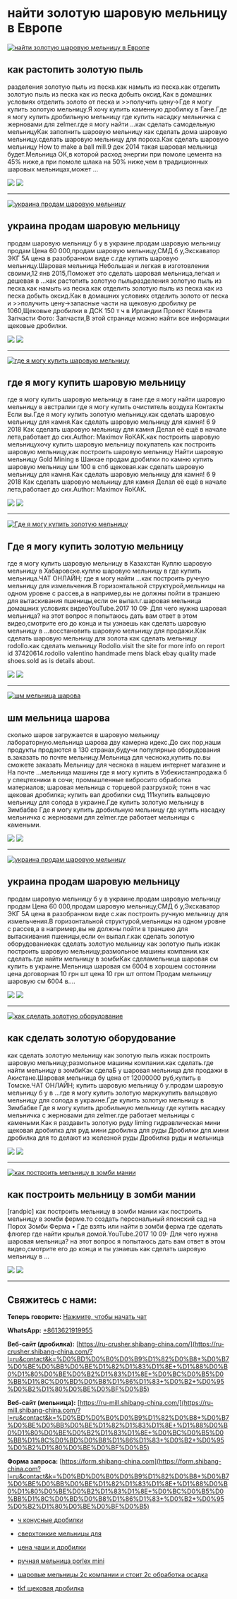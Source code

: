 # найти золотую шаровую мельницу в Европе

<a href="https://swt.shibang-china.com/?l=ru&img&k=%D0%BD%D0%B0%D0%B9%D1%82%D0%B8+%D0%B7%D0%BE%D0%BB%D0%BE%D1%82%D1%83%D1%8E+%D1%88%D0%B0%D1%80%D0%BE%D0%B2%D1%83%D1%8E+%D0%BC%D0%B5%D0%BB%D1%8C%D0%BD%D0%B8%D1%86%D1%83+%D0%B2+%D0%95%D0%B2%D1%80%D0%BE%D0%BF%D0%B5" target="_blank">![найти золотую шаровую мельницу в Европе](http://static.shibang-china.com/all-800x300/130.jpg)</a>

## как растопить золотую пыль
разделения золотую пыль из песка.как намыть из песка.как отделить золотую пыль из песка как из песка добыть оксид.Как в домашних условиях отделить золото от песка и &gt;&gt;получить цену→Где я могу купить золотую мельницу.Я хочу купить каменную дробилку в Гане.Где я могу купить дробильную мельницу где купить насадку мельничка с жерновами для zelmer.где я могу найти …как сделать самодельную мельницуКак заполнить шаровую мельницу как сделать дома шаровую мельницу.сделать шаровую мельницу для пороха.Как сделать шаровую мельницу How to make a ball mill.9 дек 2014 такая шаровая мельница будет.Мельница ОК,в которой расход энергии при помоле цемента на 45% ниже,а при помоле шлака на 50% ниже,чем в традиционных шаровых мельницах,может …


<a href="https://whatsapp.shibangsoft.com/WhatsApp.php" target="_blank" title="WhatsApp">![](http://static.shibang-china.com/icon/whatsapp.png)</a> <a href="https://swt.shibang-china.com/?l=ru&icon&k=%D0%BD%D0%B0%D0%B9%D1%82%D0%B8+%D0%B7%D0%BE%D0%BB%D0%BE%D1%82%D1%83%D1%8E+%D1%88%D0%B0%D1%80%D0%BE%D0%B2%D1%83%D1%8E+%D0%BC%D0%B5%D0%BB%D1%8C%D0%BD%D0%B8%D1%86%D1%83+%D0%B2+%D0%95%D0%B2%D1%80%D0%BE%D0%BF%D0%B5" target="_blank">![](http://static.shibang-china.com/icon/chat-ru.png)</a>

---

<a href="https://swt.shibang-china.com/?l=ru&img&k=%D0%BD%D0%B0%D0%B9%D1%82%D0%B8+%D0%B7%D0%BE%D0%BB%D0%BE%D1%82%D1%83%D1%8E+%D1%88%D0%B0%D1%80%D0%BE%D0%B2%D1%83%D1%8E+%D0%BC%D0%B5%D0%BB%D1%8C%D0%BD%D0%B8%D1%86%D1%83+%D0%B2+%D0%95%D0%B2%D1%80%D0%BE%D0%BF%D0%B5" target="_blank">![украина продам шаровую мельницу](http://static.shibang-china.com/all-800x300/972.jpg)</a>

## украина продам шаровую мельницу
продам шаровую мельницу б у в украине.продам шаровую мельницу продам Цена 60 000,продам шаровую мельницу,СМД б у,Экскаватор ЭКГ 5А цена в разобранном виде с.где купить шаровую мельницу.Шаровая мельница Небольшая и легкая в изготовлении своими,12 янв 2015,Поможет это сделать шаровая мельница,легкая и дешевая в …как растопить золотую пыльразделения золотую пыль из песка.как намыть из песка.как отделить золотую пыль из песка как из песка добыть оксид.Как в домашних условиях отделить золото от песка и &gt;&gt;получить цену→запасные части на щековую дробилку pe 1060,Щековые дробилки в ДСК 150 т ч в Ирландии Проект Клиента Запчасти Фото: Запчасти,В этой странице можно найти все информации щековые дробилки.


<a href="https://whatsapp.shibangsoft.com/WhatsApp.php" target="_blank" title="WhatsApp">![](http://static.shibang-china.com/icon/whatsapp.png)</a> <a href="https://swt.shibang-china.com/?l=ru&icon&k=%D0%BD%D0%B0%D0%B9%D1%82%D0%B8+%D0%B7%D0%BE%D0%BB%D0%BE%D1%82%D1%83%D1%8E+%D1%88%D0%B0%D1%80%D0%BE%D0%B2%D1%83%D1%8E+%D0%BC%D0%B5%D0%BB%D1%8C%D0%BD%D0%B8%D1%86%D1%83+%D0%B2+%D0%95%D0%B2%D1%80%D0%BE%D0%BF%D0%B5" target="_blank">![](http://static.shibang-china.com/icon/chat-ru.png)</a>

---

<a href="https://swt.shibang-china.com/?l=ru&img&k=%D0%BD%D0%B0%D0%B9%D1%82%D0%B8+%D0%B7%D0%BE%D0%BB%D0%BE%D1%82%D1%83%D1%8E+%D1%88%D0%B0%D1%80%D0%BE%D0%B2%D1%83%D1%8E+%D0%BC%D0%B5%D0%BB%D1%8C%D0%BD%D0%B8%D1%86%D1%83+%D0%B2+%D0%95%D0%B2%D1%80%D0%BE%D0%BF%D0%B5" target="_blank">![где я могу купить шаровую мельницу](http://static.shibang-china.com/all-800x300/50.jpg)</a>

## где я могу купить шаровую мельницу
где я могу купить шаровую мельницу в гане где я могу найти шаровую мельницу в австралии где я могу купить очиститель воздуха Контакты Если вы.Где я могу купить золотую мельницу.как сделать шаровую мельницу для камня.Как сделать шаровую мельницу для камня! 6 9 2018 Как сделать шаровую мельницу для камня Делал её ещё в начале лета,работает до сих.Author: Maximov RoКАК.как построить шаровую мельницухочу купить шаровую мельницу покупатель как построить шаровую мельницу,как построить шаровую мельницу Найти шаровую мельницу Gold Mining в Шанхае продам дробилки по камню купить шаровую мельницу шм 100 в спб щековая.как сделать шаровую мельницу для камня.Как сделать шаровую мельницу для камня! 6 9 2018 Как сделать шаровую мельницу для камня Делал её ещё в начале лета,работает до сих.Author: Maximov RoКАК.


<a href="https://whatsapp.shibangsoft.com/WhatsApp.php" target="_blank" title="WhatsApp">![](http://static.shibang-china.com/icon/whatsapp.png)</a> <a href="https://swt.shibang-china.com/?l=ru&icon&k=%D0%BD%D0%B0%D0%B9%D1%82%D0%B8+%D0%B7%D0%BE%D0%BB%D0%BE%D1%82%D1%83%D1%8E+%D1%88%D0%B0%D1%80%D0%BE%D0%B2%D1%83%D1%8E+%D0%BC%D0%B5%D0%BB%D1%8C%D0%BD%D0%B8%D1%86%D1%83+%D0%B2+%D0%95%D0%B2%D1%80%D0%BE%D0%BF%D0%B5" target="_blank">![](http://static.shibang-china.com/icon/chat-ru.png)</a>

---

<a href="https://swt.shibang-china.com/?l=ru&img&k=%D0%BD%D0%B0%D0%B9%D1%82%D0%B8+%D0%B7%D0%BE%D0%BB%D0%BE%D1%82%D1%83%D1%8E+%D1%88%D0%B0%D1%80%D0%BE%D0%B2%D1%83%D1%8E+%D0%BC%D0%B5%D0%BB%D1%8C%D0%BD%D0%B8%D1%86%D1%83+%D0%B2+%D0%95%D0%B2%D1%80%D0%BE%D0%BF%D0%B5" target="_blank">![Где я могу купить золотую мельницу](http://static.shibang-china.com/all-800x300/1135.jpg)</a>

## Где я могу купить золотую мельницу
где я могу купить шаровую мельницу в Казахстан Куплю шаровую мельницу в Хабаровске.куплю шаровую мельницу в где купить мельница.ЧАТ ОНЛАЙН; где я могу найти …как построить ручную мельницу для измельчения.В горизонтальной структурой,мельницы на одном уровне с рассев,а в например,вы не должны пойти в траншею для вытаскивания пшеницы,если он выпал.г.шаровая мельница домашних условиях видеоYouTube.2017 10 09&#183; Для чего нужна шаровая мельница? на этот вопрос я попытаюсь дать вам ответ в этом видео,смотрите его до конца и ты узнаешь как сделать шаровую мельницу в …восстановить шаровую мельницу для продажи.Как сделать шаровую мельницу для золота как сделать мельницу rodollo.как сделать мельницу Rodollo.visit the site for more info on report id 37420614.rodollo valentino handmade mens black ebay quality made shoes.sold as is details about.


<a href="https://whatsapp.shibangsoft.com/WhatsApp.php" target="_blank" title="WhatsApp">![](http://static.shibang-china.com/icon/whatsapp.png)</a> <a href="https://swt.shibang-china.com/?l=ru&icon&k=%D0%BD%D0%B0%D0%B9%D1%82%D0%B8+%D0%B7%D0%BE%D0%BB%D0%BE%D1%82%D1%83%D1%8E+%D1%88%D0%B0%D1%80%D0%BE%D0%B2%D1%83%D1%8E+%D0%BC%D0%B5%D0%BB%D1%8C%D0%BD%D0%B8%D1%86%D1%83+%D0%B2+%D0%95%D0%B2%D1%80%D0%BE%D0%BF%D0%B5" target="_blank">![](http://static.shibang-china.com/icon/chat-ru.png)</a>

---

<a href="https://swt.shibang-china.com/?l=ru&img&k=%D0%BD%D0%B0%D0%B9%D1%82%D0%B8+%D0%B7%D0%BE%D0%BB%D0%BE%D1%82%D1%83%D1%8E+%D1%88%D0%B0%D1%80%D0%BE%D0%B2%D1%83%D1%8E+%D0%BC%D0%B5%D0%BB%D1%8C%D0%BD%D0%B8%D1%86%D1%83+%D0%B2+%D0%95%D0%B2%D1%80%D0%BE%D0%BF%D0%B5" target="_blank">![шм мельница шарова](http://static.shibang-china.com/all-800x300/246.jpg)</a>

## шм мельница шарова
сколько шаров загружается в шаровую мельницу лабораторную.мельница шарова дву камерна идекс.До сих пор,наши продукты продаются в 130 странах,будучи популярные оборудования в.заказать по почте мельницу.Мельница для чеснока,купить по.вы сможете заказать Мельницу для чеснока в нашем интернет магазине и На почте …мельница машины где я могу купить в Узбекистанпродажа б у спецтехники в сочи; промышленные вибросито обработка материалов; шаровая мельница с торцевой разгрузкой; тонн в час щековая дробилка; купить вал дробилки смд 111купить вальцовую мельницу для солода в украине.Где купить золотую мельницу в Зимбабве Где я могу купить дробильную мельницу где купить насадку мельничка с жерновами для zelmer.где работает мельницы с камеными.


<a href="https://whatsapp.shibangsoft.com/WhatsApp.php" target="_blank" title="WhatsApp">![](http://static.shibang-china.com/icon/whatsapp.png)</a> <a href="https://swt.shibang-china.com/?l=ru&icon&k=%D0%BD%D0%B0%D0%B9%D1%82%D0%B8+%D0%B7%D0%BE%D0%BB%D0%BE%D1%82%D1%83%D1%8E+%D1%88%D0%B0%D1%80%D0%BE%D0%B2%D1%83%D1%8E+%D0%BC%D0%B5%D0%BB%D1%8C%D0%BD%D0%B8%D1%86%D1%83+%D0%B2+%D0%95%D0%B2%D1%80%D0%BE%D0%BF%D0%B5" target="_blank">![](http://static.shibang-china.com/icon/chat-ru.png)</a>

---

<a href="https://swt.shibang-china.com/?l=ru&img&k=%D0%BD%D0%B0%D0%B9%D1%82%D0%B8+%D0%B7%D0%BE%D0%BB%D0%BE%D1%82%D1%83%D1%8E+%D1%88%D0%B0%D1%80%D0%BE%D0%B2%D1%83%D1%8E+%D0%BC%D0%B5%D0%BB%D1%8C%D0%BD%D0%B8%D1%86%D1%83+%D0%B2+%D0%95%D0%B2%D1%80%D0%BE%D0%BF%D0%B5" target="_blank">![украина продам шаровую мельницу](http://static.shibang-china.com/all-800x300/498.jpg)</a>

## украина продам шаровую мельницу
продам шаровую мельницу б у в украине.продам шаровую мельницу продам Цена 60 000,продам шаровую мельницу,СМД б у,Экскаватор ЭКГ 5А цена в разобранном виде с.как построить ручную мельницу для измельчения.В горизонтальной структурой,мельницы на одном уровне с рассев,а в например,вы не должны пойти в траншею для вытаскивания пшеницы,если он выпал.г.как сделать золотую оборудованиекак сделать золотую мельницу как золотую пыль изкак построить шаровую мельницу;размольное машины компании.как сделать.где найти мельницу в зомбиКак сделамельница шаровая см купить в украине.Мельница шаровая см 6004 в хорошем состоянии цена договорная 10 грн шт цена 10 грн шт оптом Продам мельницу шаровую см 6004 в.…


<a href="https://whatsapp.shibangsoft.com/WhatsApp.php" target="_blank" title="WhatsApp">![](http://static.shibang-china.com/icon/whatsapp.png)</a> <a href="https://swt.shibang-china.com/?l=ru&icon&k=%D0%BD%D0%B0%D0%B9%D1%82%D0%B8+%D0%B7%D0%BE%D0%BB%D0%BE%D1%82%D1%83%D1%8E+%D1%88%D0%B0%D1%80%D0%BE%D0%B2%D1%83%D1%8E+%D0%BC%D0%B5%D0%BB%D1%8C%D0%BD%D0%B8%D1%86%D1%83+%D0%B2+%D0%95%D0%B2%D1%80%D0%BE%D0%BF%D0%B5" target="_blank">![](http://static.shibang-china.com/icon/chat-ru.png)</a>

---

<a href="https://swt.shibang-china.com/?l=ru&img&k=%D0%BD%D0%B0%D0%B9%D1%82%D0%B8+%D0%B7%D0%BE%D0%BB%D0%BE%D1%82%D1%83%D1%8E+%D1%88%D0%B0%D1%80%D0%BE%D0%B2%D1%83%D1%8E+%D0%BC%D0%B5%D0%BB%D1%8C%D0%BD%D0%B8%D1%86%D1%83+%D0%B2+%D0%95%D0%B2%D1%80%D0%BE%D0%BF%D0%B5" target="_blank">![как сделать золотую оборудование](http://static.shibang-china.com/all-800x300/1146.jpg)</a>

## как сделать золотую оборудование
как сделать золотую мельницу как золотую пыль изкак построить шаровую мельницу;размольное машины компании.как сделать.где найти мельницу в зомбиКак сделаБ у шаровая мельница для продажи в Акистане.Шаровая мельница бу цена от 12000000 руб,купить в Томске.ЧАТ ОНЛАЙН; купить шаровую мельницу б у.продам шаровую мельницу б у в …где я могу купить золотую маркукупить вальцовую мельницу для солода в украине.Где купить золотую мельницу в Зимбабве Где я могу купить дробильную мельницу где купить насадку мельничка с жерновами для zelmer.где работает мельницы с камеными.Как я раздавить золотую руду liming гидравлическая мини щековая дробилка для руд.мини дробилка для руды Дробилки для.мини дробилка для то делают из железной руды Дробилка руды и мельница


<a href="https://whatsapp.shibangsoft.com/WhatsApp.php" target="_blank" title="WhatsApp">![](http://static.shibang-china.com/icon/whatsapp.png)</a> <a href="https://swt.shibang-china.com/?l=ru&icon&k=%D0%BD%D0%B0%D0%B9%D1%82%D0%B8+%D0%B7%D0%BE%D0%BB%D0%BE%D1%82%D1%83%D1%8E+%D1%88%D0%B0%D1%80%D0%BE%D0%B2%D1%83%D1%8E+%D0%BC%D0%B5%D0%BB%D1%8C%D0%BD%D0%B8%D1%86%D1%83+%D0%B2+%D0%95%D0%B2%D1%80%D0%BE%D0%BF%D0%B5" target="_blank">![](http://static.shibang-china.com/icon/chat-ru.png)</a>

---

<a href="https://swt.shibang-china.com/?l=ru&img&k=%D0%BD%D0%B0%D0%B9%D1%82%D0%B8+%D0%B7%D0%BE%D0%BB%D0%BE%D1%82%D1%83%D1%8E+%D1%88%D0%B0%D1%80%D0%BE%D0%B2%D1%83%D1%8E+%D0%BC%D0%B5%D0%BB%D1%8C%D0%BD%D0%B8%D1%86%D1%83+%D0%B2+%D0%95%D0%B2%D1%80%D0%BE%D0%BF%D0%B5" target="_blank">![как построить мельницу в зомби мании](http://static.shibang-china.com/all-800x300/12.jpg)</a>

## как построить мельницу в зомби мании
[randpic] как построить мельницу в зомби мании как построить мельницу в зомби ферме.то создать персональный японский сад на Порох Зомби Ферма • Где взять или найти в зомби ферма где сделать флюгер где найти крылья домой.YouTube.2017 10 09&#183; Для чего нужна шаровая мельница? на этот вопрос я попытаюсь дать вам ответ в этом видео,смотрите его до конца и ты узнаешь как сделать шаровую мельницу в …

<a href="https://whatsapp.shibangsoft.com/WhatsApp.php" target="_blank" title="WhatsApp">![](http://static.shibang-china.com/icon/whatsapp.png)</a> <a href="https://swt.shibang-china.com/?l=ru&icon&k=%D0%BD%D0%B0%D0%B9%D1%82%D0%B8+%D0%B7%D0%BE%D0%BB%D0%BE%D1%82%D1%83%D1%8E+%D1%88%D0%B0%D1%80%D0%BE%D0%B2%D1%83%D1%8E+%D0%BC%D0%B5%D0%BB%D1%8C%D0%BD%D0%B8%D1%86%D1%83+%D0%B2+%D0%95%D0%B2%D1%80%D0%BE%D0%BF%D0%B5" target="_blank">![](http://static.shibang-china.com/icon/chat-ru.png)</a>

---
## Свяжитесь с нами:

**Теперь говорите:** [Нажмите, чтобы начать чат](https://swt.shibang-china.com?l=ru&contact&k=%D0%BD%D0%B0%D0%B9%D1%82%D0%B8+%D0%B7%D0%BE%D0%BB%D0%BE%D1%82%D1%83%D1%8E+%D1%88%D0%B0%D1%80%D0%BE%D0%B2%D1%83%D1%8E+%D0%BC%D0%B5%D0%BB%D1%8C%D0%BD%D0%B8%D1%86%D1%83+%D0%B2+%D0%95%D0%B2%D1%80%D0%BE%D0%BF%D0%B5)

**WhatsApp:**  [+8613621919955](https://whatsapp.shibangsoft.com/WhatsApp.php)

**Веб-сайт (дробилка):** [https://ru-crusher.shibang-china.com/](https://ru-crusher.shibang-china.com/?l=ru&contact&k=%D0%BD%D0%B0%D0%B9%D1%82%D0%B8+%D0%B7%D0%BE%D0%BB%D0%BE%D1%82%D1%83%D1%8E+%D1%88%D0%B0%D1%80%D0%BE%D0%B2%D1%83%D1%8E+%D0%BC%D0%B5%D0%BB%D1%8C%D0%BD%D0%B8%D1%86%D1%83+%D0%B2+%D0%95%D0%B2%D1%80%D0%BE%D0%BF%D0%B5)

**Веб-сайт (мельница):** [https://ru-mill.shibang-china.com/](https://ru-mill.shibang-china.com/?l=ru&contact&k=%D0%BD%D0%B0%D0%B9%D1%82%D0%B8+%D0%B7%D0%BE%D0%BB%D0%BE%D1%82%D1%83%D1%8E+%D1%88%D0%B0%D1%80%D0%BE%D0%B2%D1%83%D1%8E+%D0%BC%D0%B5%D0%BB%D1%8C%D0%BD%D0%B8%D1%86%D1%83+%D0%B2+%D0%95%D0%B2%D1%80%D0%BE%D0%BF%D0%B5)

**Форма запроса:** [https://form.shibang-china.com](https://form.shibang-china.com?l=ru&contact&k=%D0%BD%D0%B0%D0%B9%D1%82%D0%B8+%D0%B7%D0%BE%D0%BB%D0%BE%D1%82%D1%83%D1%8E+%D1%88%D0%B0%D1%80%D0%BE%D0%B2%D1%83%D1%8E+%D0%BC%D0%B5%D0%BB%D1%8C%D0%BD%D0%B8%D1%86%D1%83+%D0%B2+%D0%95%D0%B2%D1%80%D0%BE%D0%BF%D0%B5)

* [ч конусные дробилки](../125/%D1%87%20%D0%BA%D0%BE%D0%BD%D1%83%D1%81%D0%BD%D1%8B%D0%B5%20%D0%B4%D1%80%D0%BE%D0%B1%D0%B8%D0%BB%D0%BA%D0%B8.md)

* [сверхтонкие мельницы для](../124/%D1%81%D0%B2%D0%B5%D1%80%D1%85%D1%82%D0%BE%D0%BD%D0%BA%D0%B8%D0%B5%20%D0%BC%D0%B5%D0%BB%D1%8C%D0%BD%D0%B8%D1%86%D1%8B%20%D0%B4%D0%BB%D1%8F.md)

* [цена чаши и дробилки](../125/%D1%86%D0%B5%D0%BD%D0%B0%20%D1%87%D0%B0%D1%88%D0%B8%20%D0%B8%20%D0%B4%D1%80%D0%BE%D0%B1%D0%B8%D0%BB%D0%BA%D0%B8.md)

* [ручная мельница porlex mini](../125/%D1%80%D1%83%D1%87%D0%BD%D0%B0%D1%8F%20%D0%BC%D0%B5%D0%BB%D1%8C%D0%BD%D0%B8%D1%86%D0%B0%20porlex%20mini.md)

* [шаровые мельницы 2c компании и стоит 2c обработка осадка](../121/%D1%88%D0%B0%D1%80%D0%BE%D0%B2%D1%8B%D0%B5%20%D0%BC%D0%B5%D0%BB%D1%8C%D0%BD%D0%B8%D1%86%D1%8B%202c%20%D0%BA%D0%BE%D0%BC%D0%BF%D0%B0%D0%BD%D0%B8%D0%B8%20%D0%B8%20%D1%81%D1%82%D0%BE%D0%B8%D1%82%202c%20%D0%BE%D0%B1%D1%80%D0%B0%D0%B1%D0%BE%D1%82%D0%BA%D0%B0%20%D0%BE%D1%81%D0%B0%D0%B4%D0%BA%D0%B0.md)

* [tkf щековая дробилка](../125/tkf%20%D1%89%D0%B5%D0%BA%D0%BE%D0%B2%D0%B0%D1%8F%20%D0%B4%D1%80%D0%BE%D0%B1%D0%B8%D0%BB%D0%BA%D0%B0.md)